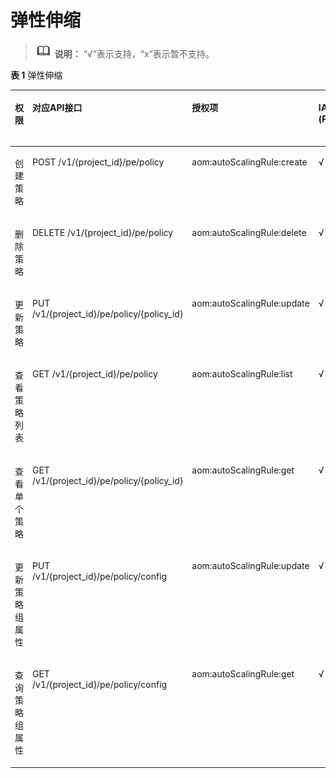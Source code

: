 # 弹性伸缩<a name="aom_04_0063"></a>

>![](public_sys-resources/icon-note.gif) **说明：** 
>“√”表示支持，“x”表示暂不支持。

**表 1**  弹性伸缩

<a name="table21011495256"></a>
<table><thead align="left"><tr id="row6821749102512"><th class="cellrowborder" valign="top" width="11.928807119288072%" id="mcps1.2.6.1.1"><p id="p1082749172511"><a name="p1082749172511"></a><a name="p1082749172511"></a>权限</p>
</th>
<th class="cellrowborder" valign="top" width="32.62673732626737%" id="mcps1.2.6.1.2"><p id="p2383115311463"><a name="p2383115311463"></a><a name="p2383115311463"></a>对应API接口</p>
</th>
<th class="cellrowborder" valign="top" width="22.417758224177582%" id="mcps1.2.6.1.3"><p id="p88294916253"><a name="p88294916253"></a><a name="p88294916253"></a>授权项</p>
</th>
<th class="cellrowborder" valign="top" width="15.07849215078492%" id="mcps1.2.6.1.4"><p id="p382349102520"><a name="p382349102520"></a><a name="p382349102520"></a>IAM项目(Project)</p>
</th>
<th class="cellrowborder" valign="top" width="17.948205179482052%" id="mcps1.2.6.1.5"><p id="p18821749152512"><a name="p18821749152512"></a><a name="p18821749152512"></a>企业项目(Enterprise Project)</p>
</th>
</tr>
</thead>
<tbody><tr id="row1130073615270"><td class="cellrowborder" valign="top" width="11.928807119288072%" headers="mcps1.2.6.1.1 "><p id="p5757573302"><a name="p5757573302"></a><a name="p5757573302"></a>创建策略</p>
</td>
<td class="cellrowborder" valign="top" width="32.62673732626737%" headers="mcps1.2.6.1.2 "><p id="p123837538465"><a name="p123837538465"></a><a name="p123837538465"></a>POST /v1/{project_id}/pe/policy</p>
</td>
<td class="cellrowborder" valign="top" width="22.417758224177582%" headers="mcps1.2.6.1.3 "><p id="p04411957132716"><a name="p04411957132716"></a><a name="p04411957132716"></a>aom:autoScalingRule:create</p>
</td>
<td class="cellrowborder" valign="top" width="15.07849215078492%" headers="mcps1.2.6.1.4 "><p id="p15781412194516"><a name="p15781412194516"></a><a name="p15781412194516"></a>√</p>
</td>
<td class="cellrowborder" valign="top" width="17.948205179482052%" headers="mcps1.2.6.1.5 "><p id="p75781212174519"><a name="p75781212174519"></a><a name="p75781212174519"></a>×</p>
</td>
</tr>
<tr id="row16299836152711"><td class="cellrowborder" valign="top" width="11.928807119288072%" headers="mcps1.2.6.1.1 "><p id="p475714720307"><a name="p475714720307"></a><a name="p475714720307"></a>删除策略</p>
</td>
<td class="cellrowborder" valign="top" width="32.62673732626737%" headers="mcps1.2.6.1.2 "><p id="p53831553194615"><a name="p53831553194615"></a><a name="p53831553194615"></a>DELETE /v1/{project_id}/pe/policy</p>
</td>
<td class="cellrowborder" valign="top" width="22.417758224177582%" headers="mcps1.2.6.1.3 "><p id="p1144185713276"><a name="p1144185713276"></a><a name="p1144185713276"></a>aom:autoScalingRule:delete</p>
</td>
<td class="cellrowborder" valign="top" width="15.07849215078492%" headers="mcps1.2.6.1.4 "><p id="p3151131710452"><a name="p3151131710452"></a><a name="p3151131710452"></a>√</p>
</td>
<td class="cellrowborder" valign="top" width="17.948205179482052%" headers="mcps1.2.6.1.5 "><p id="p10151151704513"><a name="p10151151704513"></a><a name="p10151151704513"></a>×</p>
</td>
</tr>
<tr id="row88771839192710"><td class="cellrowborder" valign="top" width="11.928807119288072%" headers="mcps1.2.6.1.1 "><p id="p1675716713309"><a name="p1675716713309"></a><a name="p1675716713309"></a>更新策略</p>
</td>
<td class="cellrowborder" valign="top" width="32.62673732626737%" headers="mcps1.2.6.1.2 "><p id="p1383953134616"><a name="p1383953134616"></a><a name="p1383953134616"></a>PUT  /v1/{project_id}/pe/policy/{policy_id}</p>
</td>
<td class="cellrowborder" valign="top" width="22.417758224177582%" headers="mcps1.2.6.1.3 "><p id="p44411257112716"><a name="p44411257112716"></a><a name="p44411257112716"></a>aom:autoScalingRule:update</p>
</td>
<td class="cellrowborder" valign="top" width="15.07849215078492%" headers="mcps1.2.6.1.4 "><p id="p1598852011455"><a name="p1598852011455"></a><a name="p1598852011455"></a>√</p>
</td>
<td class="cellrowborder" valign="top" width="17.948205179482052%" headers="mcps1.2.6.1.5 "><p id="p11988520104514"><a name="p11988520104514"></a><a name="p11988520104514"></a>×</p>
</td>
</tr>
<tr id="row1687643915272"><td class="cellrowborder" valign="top" width="11.928807119288072%" headers="mcps1.2.6.1.1 "><p id="p12758173300"><a name="p12758173300"></a><a name="p12758173300"></a>查看策略列表</p>
</td>
<td class="cellrowborder" valign="top" width="32.62673732626737%" headers="mcps1.2.6.1.2 "><p id="p193831153154619"><a name="p193831153154619"></a><a name="p193831153154619"></a>GET /v1/{project_id}/pe/policy</p>
</td>
<td class="cellrowborder" valign="top" width="22.417758224177582%" headers="mcps1.2.6.1.3 "><p id="p144411557192717"><a name="p144411557192717"></a><a name="p144411557192717"></a>aom:autoScalingRule:list</p>
</td>
<td class="cellrowborder" valign="top" width="15.07849215078492%" headers="mcps1.2.6.1.4 "><p id="p1598822015453"><a name="p1598822015453"></a><a name="p1598822015453"></a>√</p>
</td>
<td class="cellrowborder" valign="top" width="17.948205179482052%" headers="mcps1.2.6.1.5 "><p id="p39881620194517"><a name="p39881620194517"></a><a name="p39881620194517"></a>×</p>
</td>
</tr>
<tr id="row787417392271"><td class="cellrowborder" valign="top" width="11.928807119288072%" headers="mcps1.2.6.1.1 "><p id="p275812712307"><a name="p275812712307"></a><a name="p275812712307"></a>查看单个策略</p>
</td>
<td class="cellrowborder" valign="top" width="32.62673732626737%" headers="mcps1.2.6.1.2 "><p id="p4383453184618"><a name="p4383453184618"></a><a name="p4383453184618"></a>GET /v1/{project_id}/pe/policy/{policy_id}</p>
</td>
<td class="cellrowborder" valign="top" width="22.417758224177582%" headers="mcps1.2.6.1.3 "><p id="p184427579270"><a name="p184427579270"></a><a name="p184427579270"></a>aom:autoScalingRule:get</p>
</td>
<td class="cellrowborder" valign="top" width="15.07849215078492%" headers="mcps1.2.6.1.4 "><p id="p108401827114514"><a name="p108401827114514"></a><a name="p108401827114514"></a>√</p>
</td>
<td class="cellrowborder" valign="top" width="17.948205179482052%" headers="mcps1.2.6.1.5 "><p id="p1284072794512"><a name="p1284072794512"></a><a name="p1284072794512"></a>×</p>
</td>
</tr>
<tr id="row6873039172715"><td class="cellrowborder" valign="top" width="11.928807119288072%" headers="mcps1.2.6.1.1 "><p id="p1575827133013"><a name="p1575827133013"></a><a name="p1575827133013"></a>更新策略组属性</p>
</td>
<td class="cellrowborder" valign="top" width="32.62673732626737%" headers="mcps1.2.6.1.2 "><p id="p23832534461"><a name="p23832534461"></a><a name="p23832534461"></a>PUT  /v1/{project_id}/pe/policy/config</p>
</td>
<td class="cellrowborder" valign="top" width="22.417758224177582%" headers="mcps1.2.6.1.3 "><p id="p18442105732711"><a name="p18442105732711"></a><a name="p18442105732711"></a>aom:autoScalingRule:update</p>
</td>
<td class="cellrowborder" valign="top" width="15.07849215078492%" headers="mcps1.2.6.1.4 "><p id="p884032764511"><a name="p884032764511"></a><a name="p884032764511"></a>√</p>
</td>
<td class="cellrowborder" valign="top" width="17.948205179482052%" headers="mcps1.2.6.1.5 "><p id="p168401227194517"><a name="p168401227194517"></a><a name="p168401227194517"></a>×</p>
</td>
</tr>
<tr id="row18711039192710"><td class="cellrowborder" valign="top" width="11.928807119288072%" headers="mcps1.2.6.1.1 "><p id="p177582733014"><a name="p177582733014"></a><a name="p177582733014"></a>查询策略组属性</p>
</td>
<td class="cellrowborder" valign="top" width="32.62673732626737%" headers="mcps1.2.6.1.2 "><p id="p1238314538462"><a name="p1238314538462"></a><a name="p1238314538462"></a>GET  /v1/{project_id}/pe/policy/config</p>
</td>
<td class="cellrowborder" valign="top" width="22.417758224177582%" headers="mcps1.2.6.1.3 "><p id="p20442205722719"><a name="p20442205722719"></a><a name="p20442205722719"></a>aom:autoScalingRule:get</p>
</td>
<td class="cellrowborder" valign="top" width="15.07849215078492%" headers="mcps1.2.6.1.4 "><p id="p684017278455"><a name="p684017278455"></a><a name="p684017278455"></a>√</p>
</td>
<td class="cellrowborder" valign="top" width="17.948205179482052%" headers="mcps1.2.6.1.5 "><p id="p98401278452"><a name="p98401278452"></a><a name="p98401278452"></a>×</p>
</td>
</tr>
</tbody>
</table>

